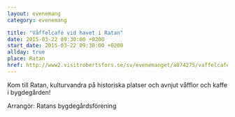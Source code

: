 ```yaml
---
layout: evenemang
category: evenemang

title: "Våffelcafé vid havet i Ratan"
date: 2015-03-22 09:30:00 +0200
start_date: 2015-03-22 09:30:00 +0200
allday: true
place: Ratan
href: http://www2.visitrobertsfors.se/sv/evenemanget/a874275/vaffelcafe-vid-havet-i-ratan/detaljer
---
```


Kom till Ratan, kulturvandra på historiska platser och avnjut våfflor och kaffe i bygdegården!

Arrangör: Ratans bygdegårdsförening